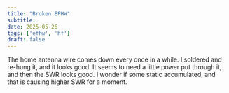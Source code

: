 ```yaml
---
title: "Broken EFHW"
subtitle:
date: 2025-05-26
tags: ['efhw', 'hf']
draft: false
---
```


The home antenna wire comes down every once in a while.
I soldered and re-hung it,
and it looks good.
It seems to need a little power put through it,
and then the SWR looks good.
I wonder if some static accumulated,
and that is causing higher SWR for a moment.

<!--more-->
